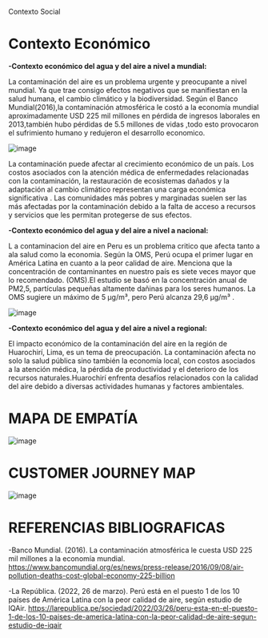  Contexto Social

# Contexto Económico

**-Contexto económico del agua y del aire a nivel a mundial:**

La contaminación del aire es un problema urgente y preocupante a nivel mundial. Ya que trae consigo efectos negativos que se manifiestan en la salud humana, el cambio climático y la biodiversidad.
Según el Banco Mundial(2016),la contaminación atmosférica le costó a la economía mundial aproximadamente USD 225 mil millones en pérdida de ingresos laborales en 2013,también hubo pérdidas de 5.5 millones de vidas ,todo esto provocaron el sufrimiento humano y redujeron el desarrollo economico.



![image](https://github.com/BrunoXIII-Gav/FDD_1/assets/152926100/b64df7a8-4c9d-4646-a9df-7468c03eefbf)

La contaminación puede afectar al crecimiento económico de un país. Los costos asociados con la atención médica de enfermedades relacionadas con la contaminación, la restauración de ecosistemas dañados y la adaptación al cambio climático representan una carga económica significativa .
Las comunidades más pobres y marginadas suelen ser las más afectadas por la contaminación debido a la falta de acceso a recursos y servicios que les permitan protegerse de sus efectos.




**-Contexto económico del agua y del aire a nivel a nacional:**

L a contaminacion del aire en Peru es un problema critico que afecta tanto a ala salud como la economia.
Según la OMS, Perú ocupa el primer lugar en América Latina en cuanto a la peor calidad de aire. Menciona que la concentración de contaminantes en nuestro país es siete veces mayor que lo recomendado. (OMS).El estudio se basó en la concentración anual de PM2,5, partículas pequeñas altamente dañinas para los seres humanos. La OMS sugiere un máximo de 5 µg/m³, pero Perú alcanza 29,6 µg/m³ .

![image](https://github.com/BrunoXIII-Gav/FDD_1/assets/152926100/30eab3a6-16cf-4446-9247-2c04e4aaba8c)



**-Contexto económico del agua y del aire a nivel a regional:**

El impacto económico de la contaminación  del aire en la región de Huarochirí, Lima, es un tema de preocupación. La contaminación afecta no solo la salud pública sino también la economía local, con costos asociados a la atención médica, la pérdida de productividad y el deterioro de los recursos naturales.Huarochirí enfrenta desafíos relacionados con la calidad del aire debido a diversas actividades humanas y factores ambientales.

# MAPA DE EMPATÍA


![image](https://github.com/BrunoXIII-Gav/FDD_1/assets/128557506/3ed2e64c-e7b2-49df-b23f-55d0ad4b85c6)

# CUSTOMER JOURNEY MAP

![image](https://github.com/BrunoXIII-Gav/FDD_1/assets/128557506/073a3132-a116-4b5a-b198-944718fb3e66)

# REFERENCIAS BIBLIOGRAFICAS
-Banco Mundial. (2016). La contaminación atmosférica le cuesta USD 225 mil millones a la economía mundial.
https://www.bancomundial.org/es/news/press-release/2016/09/08/air-pollution-deaths-cost-global-economy-225-billion

-La República. (2022, 26 de marzo). Perú está en el puesto 1 de los 10 países de América Latina con la peor calidad de aire, según estudio de IQAir.
https://larepublica.pe/sociedad/2022/03/26/peru-esta-en-el-puesto-1-de-los-10-paises-de-america-latina-con-la-peor-calidad-de-aire-segun-estudio-de-iqair




